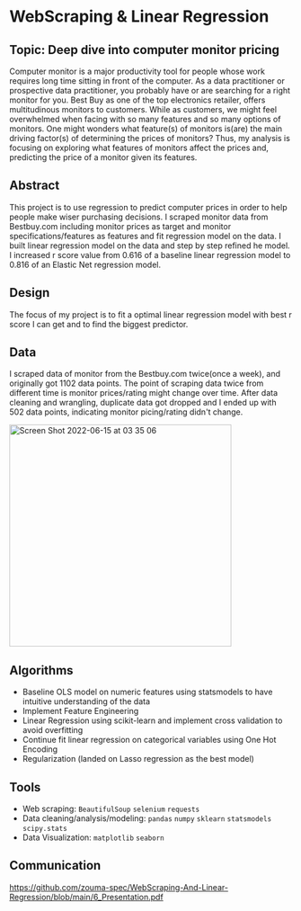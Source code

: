 # WebScraping & Linear Regression
## Topic: Deep dive into computer monitor pricing
Computer monitor is a major productivity tool for people whose work requires long time sitting in front of the computer. As a data practitioner or prospective data practitioner, you probably have or are searching for a right monitor for you. Best Buy as one of the top electronics retailer, offers multitudinous monitors to customers. While as customers, we might feel overwhelmed when facing with so many features and so many options of monitors. One might wonders what feature(s) of monitors is(are) the main driving factor(s) of determining the prices of monitors? Thus, my analysis is focusing on exploring what features of monitors affect the prices and, predicting the price of a monitor given its features.

## Abstract
This project is to use regression to predict computer prices in order to help people make wiser purchasing decisions. I scraped monitor data from Bestbuy.com including monitor prices as target and monitor specifications/features as features and fit regression model on the data. I built linear regression model on the data and step by step refined he model. I increased r score value from 0.616 of a baseline linear regression model to 0.816 of an Elastic Net regression model. 

## Design
The focus of my project is to fit a optimal linear regression model with best r score I can get and to find the biggest predictor.

## Data
I scraped data of monitor from the Bestbuy.com twice(once a week), and originally got 1102 data points. The point of scraping data twice from different time is monitor prices/rating might change over time. After data cleaning and wrangling, duplicate data got dropped and I ended up with 502 data points, indicating monitor picing/rating didn't change.

<img width="395" alt="Screen Shot 2022-06-15 at 03 35 06" src="https://user-images.githubusercontent.com/84628470/173769885-7d00ebc0-22e1-47b1-a00b-20bc14c97020.png">

## Algorithms
* Baseline OLS model on numeric features using statsmodels to have intuitive understanding of the data
* Implement Feature Engineering 
* Linear Regression using scikit-learn and implement cross validation to avoid overfitting
* Continue fit linear regression on categorical variables using One Hot Encoding 
* Regularization (landed on Lasso regression as the best model)

## Tools
* Web scraping: `BeautifulSoup` `selenium` `requests`
* Data cleaning/analysis/modeling: `pandas` `numpy` `sklearn`  `statsmodels` `scipy.stats`
* Data Visualization: `matplotlib` `seaborn`

## Communication
https://github.com/zouma-spec/WebScraping-And-Linear-Regression/blob/main/6_Presentation.pdf
